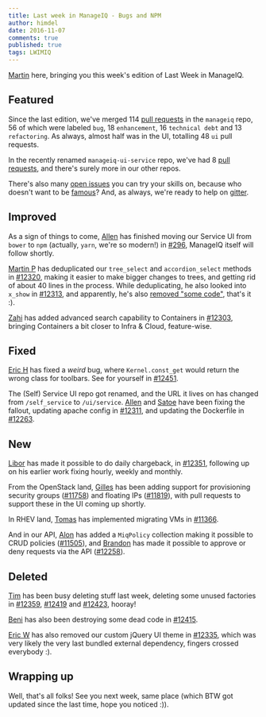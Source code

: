 ```yaml
---
title: Last week in ManageIQ - Bugs and NPM
author: himdel
date: 2016-11-07
comments: true
published: true
tags: LWIMIQ
---
```


[Martin](https://github.com/himdel) here, bringing you this week's edition of Last Week in ManageIQ.


## Featured

Since the last edition, we've merged 114 [pull requests](PRs) in the `manageiq` repo, 56 of which were labeled `bug`, 18 `enhancement`, 16 `technical debt` and 13 `refactoring`. As always, almost half was in the UI, totalling 48 `ui` pull requests.

In the recently renamed `manageiq-ui-service` repo, we've had 8 [pull requests](PRs-ssui), and there's surely more in our other repos.

There's also many [open issues] you can try your skills on, because who doesn't want to be [famous](contributors)? And, as always, we're ready to help on [gitter].


## Improved

As a sign of things to come, [Allen](https://github.com/AllenBW) has finished moving our Service UI from `bower` to `npm` (actually, `yarn`, we're so modern!) in [#296](https://github.com/ManageIQ/manageiq-ui-service/pull/296), ManageIQ itself will follow shortly.

[Martin P](https://github.com/martinpovolny) has deduplicated our `tree_select` and `accordion_select` methods in [#12320](https://github.com/ManageIQ/manageiq/pull/12320), making it easier to make bigger changes to trees, and getting rid of about 40 lines in the process. While deduplicating, he also looked into `x_show` in [#12313](https://github.com/ManageIQ/manageiq/pull/12313), and apparently, he's also [removed "some code"](https://github.com/ManageIQ/manageiq/pull/12314), that's it :).

[Zahi](https://github.com/zakiva) has added advanced search capability to Containers in [#12303](https://github.com/ManageIQ/manageiq/pull/12303), bringing Containers a bit closer to Infra & Cloud, feature-wise.


## Fixed

[Eric H](https://github.com/hayesr) has fixed a *weird* bug, where `Kernel.const_get` would return the wrong class for toolbars. See for yourself in [#12451](https://github.com/ManageIQ/manageiq/pull/12451).

The (Self) Service UI repo got renamed, and the URL it lives on has changed from `/self_service` to `/ui/service`. [Allen](https://github.com/AllenBW) and [Satoe](https://github.com/simaishi) have been fixing the fallout, updating apache config in [#12311](https://github.com/ManageIQ/manageiq/pull/12311), and updating the Dockerfile in [#12263](https://github.com/ManageIQ/manageiq/pull/12263).


## New

[Libor](https://github.com/lpichler) has made it possible to do daily chargeback, in [#12351](https://github.com/ManageIQ/manageiq/pull/12351), following up on his earlier work fixing hourly, weekly and monthly.

From the OpenStack land, [Gilles](https://github.com/gildub) has been adding support for provisioning security groups ([#11758](https://github.com/ManageIQ/manageiq/pull/11758)) and floating IPs ([#11819](https://github.com/ManageIQ/manageiq/pull/11819)), with pull requests to support these in the UI coming up shortly.

In RHEV land, [Tomas](https://github.com/jelkosz) has implemented migrating VMs in [#11366](https://github.com/ManageIQ/manageiq/pull/11366).

And in our API, [Alon](https://github.com/alongoldboim) has added a `MiqPolicy` collection making it possible to CRUD policies ([#11505](https://github.com/ManageIQ/manageiq/pull/11505)), and [Brandon](https://github.com/bdunne) has made it possible to approve or deny requests via the API ([#12258](https://github.com/ManageIQ/manageiq/pull/12258)).


## Deleted

[Tim](https://github.com/imtayadeway) has been busy deleting stuff last week, deleting some unused factories in [#12359](https://github.com/ManageIQ/manageiq/pull/12359), [#12419](https://github.com/ManageIQ/manageiq/pull/12419) and [#12423](https://github.com/ManageIQ/manageiq/pull/12423), hooray!

[Beni](https://github.com/cben) has also been destroying some dead code in [#12415](https://github.com/ManageIQ/manageiq/pull/12415).

[Eric W](https://github.com/epwinchell) has also removed our custom jQuery UI theme in [#12335](https://github.com/ManageIQ/manageiq/pull/12335), which was very likely the very last bundled external dependency, fingers crossed everybody :).


## Wrapping up

Well, that's all folks! See you next week, same place (which BTW got updated since the last time, hope you noticed :)).


[open issues]: https://github.com/ManageIQ/manageiq/issues
[contributors]: https://github.com/ManageIQ/manageiq/graphs/contributors
[PRs]: https://github.com/ManageIQ/manageiq/pulls?utf8=%E2%9C%93&q=is%3Apr%20is%3Amerged%20base%3Amaster%20merged%3A%222016-10-29%20..%202016-11-06%22%20sort%3Acreated-desc%20
[PRs-ssui]: https://github.com/ManageIQ/manageiq-ui-service/pulls?utf8=%E2%9C%93&q=is%3Apr%20is%3Amerged%20base%3Amaster%20merged%3A%222016-10-29%20..%202016-11-06%22%20sort%3Acreated-desc%20
[commits]: https://github.com/manageiq/manageiq/compare/master@%7B2016-10-29%7D...@%7B2016-11-06%7D
[gitter]: https://gitter.im/ManageIQ/manageiq

